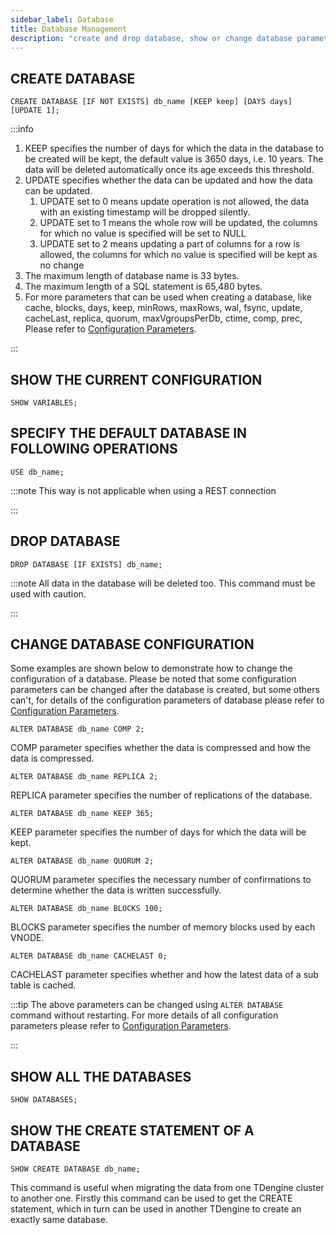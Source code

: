 ```yaml
---
sidebar_label: Database
title: Database Management
description: "create and drop database, show or change database parameters"
---
```


## CREATE DATABASE

```
CREATE DATABASE [IF NOT EXISTS] db_name [KEEP keep] [DAYS days] [UPDATE 1];
```

:::info

1. KEEP specifies the number of days for which the data in the database to be created will be kept, the default value is 3650 days, i.e. 10 years. The data will be deleted automatically once its age exceeds this threshold.
2. UPDATE specifies whether the data can be updated and how the data can be updated.
   1. UPDATE set to 0 means update operation is not allowed, the data with an existing timestamp will be dropped silently.
   2. UPDATE set to 1 means the whole row will be updated, the columns for which no value is specified will be set to NULL
   3. UPDATE set to 2 means updating a part of columns for a row is allowed, the columns for which no value is specified will be kept as no change
3. The maximum length of database name is 33 bytes.
4. The maximum length of a SQL statement is 65,480 bytes.
5. For more parameters that can be used when creating a database, like cache, blocks, days, keep, minRows, maxRows, wal, fsync, update, cacheLast, replica, quorum, maxVgroupsPerDb, ctime, comp, prec, Please refer to [Configuration Parameters](/reference/config/).

:::

## SHOW THE CURRENT CONFIGURATION

```
SHOW VARIABLES;
```

## SPECIFY THE DEFAULT DATABASE IN FOLLOWING OPERATIONS

```
USE db_name;
```

:::note
This way is not applicable when using a REST connection

:::

## DROP DATABASE

```
DROP DATABASE [IF EXISTS] db_name;
```

:::note
All data in the database will be deleted too. This command must be used with caution.

:::

## CHANGE DATABASE CONFIGURATION

Some examples are shown below to demonstrate how to change the configuration of a database. Please be noted that some configuration parameters can be changed after the database is created, but some others can't, for details of the configuration parameters of database please refer to [Configuration Parameters](/reference/config/).

```
ALTER DATABASE db_name COMP 2;
```

COMP parameter specifies whether the data is compressed and how the data is compressed.

```
ALTER DATABASE db_name REPLICA 2;
```

REPLICA parameter specifies the number of replications of the database.

```
ALTER DATABASE db_name KEEP 365;
```

KEEP parameter specifies the number of days for which the data will be kept.

```
ALTER DATABASE db_name QUORUM 2;
```

QUORUM parameter specifies the necessary number of confirmations to determine whether the data is written successfully.

```
ALTER DATABASE db_name BLOCKS 100;
```

BLOCKS parameter specifies the number of memory blocks used by each VNODE.

```
ALTER DATABASE db_name CACHELAST 0;
```

CACHELAST parameter specifies whether and how the latest data of a sub table is cached.

:::tip
The above parameters can be changed using `ALTER DATABASE` command without restarting. For more details of all configuration parameters please refer to [Configuration Parameters](/reference/config/).

:::

## SHOW ALL THE DATABASES

```
SHOW DATABASES;
```

## SHOW THE CREATE STATEMENT OF A DATABASE

```
SHOW CREATE DATABASE db_name;
```

This command is useful when migrating the data from one TDengine cluster to another one. Firstly this command can be used to get the CREATE statement, which in turn can be used in another TDengine to create an exactly same database.

